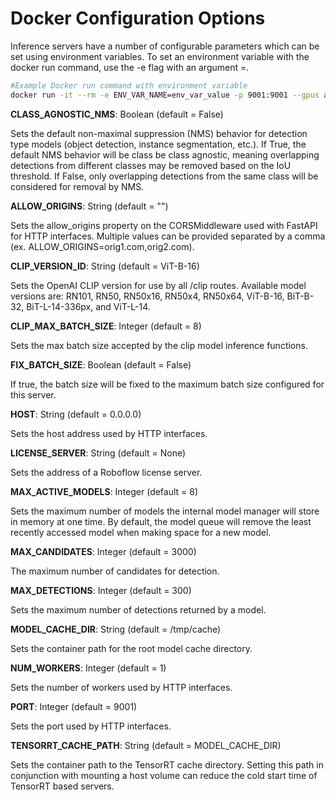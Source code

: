 # Docker Configuration Options
Inference servers have a number of configurable parameters which can be set using environment variables. To set an environment variable with the docker run command, use the -e flag with an argument <variable name>=<variable value>.

```bash
#Example Docker run command with environment variable
docker run -it --rm -e ENV_VAR_NAME=env_var_value -p 9001:9001 --gpus all roboflow/roboflow-inference-server-trt:latest
```

**CLASS_AGNOSTIC_NMS**: Boolean (default = False)

Sets the default non-maximal suppression (NMS) behavior for detection type models (object detection, instance segmentation, etc.).  If True, the default NMS behavior will be class be class agnostic,  meaning overlapping detections from different classes may be removed based on the IoU threshold. If False, only overlapping detections from the same class will be considered for removal by NMS.

**ALLOW_ORIGINS**: String (default = "")

Sets the allow_origins property on the CORSMiddleware used with FastAPI for HTTP interfaces. Multiple values can be provided separated by a comma (ex. ALLOW_ORIGINS=orig1.com,orig2.com).

**CLIP_VERSION_ID**: String (default = ViT-B-16)

Sets the OpenAI CLIP version for use by all /clip routes. Available model versions are: RN101, RN50, RN50x16, RN50x4, RN50x64, ViT-B-16, BiT-B-32, BiT-L-14-336px, and ViT-L-14.

**CLIP_MAX_BATCH_SIZE**: Integer (default = 8)

Sets the max batch size accepted by the clip model inference functions.

**FIX_BATCH_SIZE**: Boolean (default = False)

If true, the batch size will be fixed to the maximum batch size configured for this server.

**HOST**: String (default = 0.0.0.0)

Sets the host address used by HTTP interfaces.

**LICENSE_SERVER**: String (default = None)

Sets the address of a Roboflow license server.

**MAX_ACTIVE_MODELS**: Integer (default = 8)

Sets the maximum number of models the internal model manager will store in memory at one time. By default, the model queue will remove the least recently accessed model when making space for a new model.

**MAX_CANDIDATES**: Integer (default = 3000)

The maximum number of candidates for detection.

**MAX_DETECTIONS**: Integer (default = 300)

Sets the maximum number of detections returned by a model.

**MODEL_CACHE_DIR**: String (default = /tmp/cache)

Sets the container path for the root model cache directory.

**NUM_WORKERS**: Integer (default = 1)

Sets the number of workers used by HTTP interfaces. 

**PORT**: Integer (default = 9001)

Sets the port used by HTTP interfaces.

**TENSORRT_CACHE_PATH**: String (default = MODEL_CACHE_DIR)

Sets the container path to the TensorRT cache directory. Setting this path in conjunction with mounting a host volume can reduce the cold start time of TensorRT based servers.